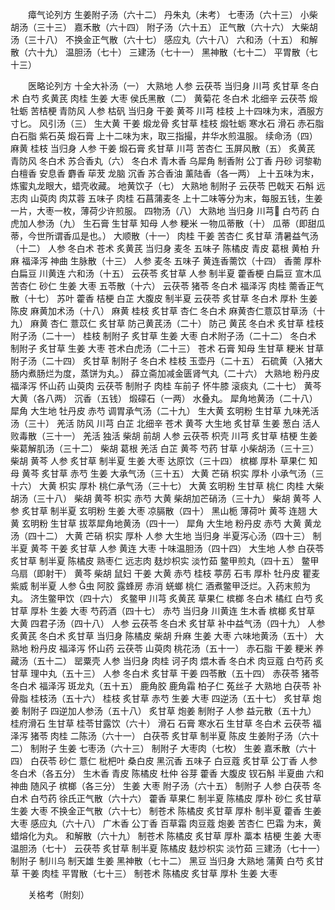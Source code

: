 <!-- { "loadSidebar": true } -->

　　瘴气论列方 生姜附子汤（六十二） 丹朱丸（未考） 七枣汤（六十三） 小柴胡汤（三十三） 嘉禾散（六十四） 附子汤（六十五） 正气散（六十六） 大柴胡汤（三十八） 不换金正气散（六十七） 感应丸（六十八） 六和汤（十五） 和解散（六十九） 温胆汤（七十） 三建汤（七十一） 黑神散（七十二） 平胃散（七十三）

　　医略论列方 十全大补汤（一） 大熟地 人参 云茯苓 当归身 川芎 炙甘草 冬白术 白芍 炙黄芪 肉桂 生姜 大枣 侯氏黑散（二） 黄菊花 冬白术 北细辛 云茯苓 煅牡蛎 苦桔梗 青防风 人参 枯矾 当归身 干姜 黄芩 川芎 桂枝 上十四味为末，酒服方寸匕。 风引汤（三） 生大黄 干姜 煅龙骨 炙甘草 桂枝 煅牡蛎 寒水石 滑石 赤石脂 白石脂 紫石英 煅石膏 上十二味为末，取三指撮，井华水煎温服。 续命汤（四） 麻黄 桂枝 当归身 人参 干姜 煅石膏 炙甘草 川芎 苦杏仁 玉屏风散（五） 炙黄芪 青防风 冬白术 苏合香丸（六） 冬白术 青木香 乌犀角 制香附 公丁香 丹砂 诃黎勒 白檀香 安息香 麝香 荜茇 龙脑 沉香 苏合香油 薰陆香（各一两） 上十五味为末，炼蜜丸龙眼大，蜡壳收藏。 地黄饮子（七） 大熟地 制附子 云茯苓 巴戟天 石斛 远志肉 山萸肉 肉苁蓉 五味子 肉桂 石菖蒲麦冬 上十二味等分为末，每服五钱，生姜一片，大枣一枚，薄荷少许煎服。 四物汤（八） 大熟地 当归身 川芎 白芍药 白虎加人参汤（九） 生石膏 生甘草 知母 人参 粳米 一物瓜蒂散（十） 瓜蒂（即甜瓜蒂，今世所谓香瓜是也。） 大顺散（十一） 肉桂 干姜 苦杏仁 炙甘草 清暑益气汤（十二） 人参 冬白术 苍术 炙黄芪 当归身 麦冬 五味子 陈橘皮 青皮 葛根 黄柏 升麻 福泽泻 神曲 生脉散（十三） 人参 麦冬 五味子 黄连香薷饮（十四） 香薷 厚朴 白扁豆 川黄连 六和汤（十五） 云茯苓 炙甘草 人参 制半夏 藿香梗 白扁豆 宣木瓜 苦杏仁 砂仁 生姜 大枣 五苓散（十六） 云茯苓 猪苓 冬白术 福泽泻 肉桂 薷香正气散（十七） 苏叶 藿香 桔梗 白芷 大腹皮 制半夏 云茯苓 炙甘草 冬白术 厚朴 生姜 陈皮 麻黄加术汤（十八） 麻黄 桂枝 炙甘草 杏仁 冬白术 麻黄杏仁薏苡甘草汤（十九） 麻黄 杏仁 薏苡仁 炙甘草 防己黄芪汤（二十） 防己 黄芪 冬白术 炙甘草 桂枝附子汤（二十一） 桂枝 制附子 炙甘草 生姜 大枣 白术附子汤（二十二） 冬白术 制附子 炙甘草 生姜 大枣 苍术白虎汤（二十三） 苍术 石膏 知母 生甘草 粳米 甘草附子汤（二十四） 炙甘草 制附子 冬白术 桂枝 玉壶丹（二十五） 石硫黄（入猪大肠内煮肠烂为度，蒸饼为丸。） 薛立斋加减金匮肾气丸（二十六） 大熟地 粉丹皮 福泽泻 怀山药 山萸肉 云茯苓 制附子 肉桂 车前子 怀牛膝 滚痰丸（二十七） 黄芩 大黄（各八两） 沉香（五钱） 煅礞石（一两） 水叠丸。 犀角地黄汤（二十八） 犀角 大生地 牡丹皮 赤芍 调胃承气汤（二十九） 生大黄 玄明粉 生甘草 九味羌活汤（三十） 羌活 防风 川芎 白芷 北细辛 苍术 黄芩 大生地 炙甘草 生姜 葱白 活人败毒散（三十一） 羌活 独活 柴胡 前胡 人参 云茯苓 枳壳 川芎 炙甘草 桔梗 生姜 柴葛解肌汤（三十二） 柴胡 葛根 羌活 白芷 黄芩 芍药 甘草 小柴胡汤（三十三） 柴胡 黄芩 人参 炙甘草 制半夏 生姜 大枣 达原饮（三十四） 槟榔 厚朴 草果仁 知母 黄芩 炙甘草 赤芍 生姜 大承气汤（三十五） 大黄 芒硝 枳实 厚朴 小承气汤（三十六） 大黄 枳实 厚朴 桃仁承气汤（三十七） 大黄 玄明粉 生甘草 桃仁 肉桂 大柴胡汤（三十八） 柴胡 黄芩 枳实 赤芍 大黄 柴胡加芒硝汤（三十九） 柴胡 黄芩 人参 炙甘草 制半夏 玄明粉 生姜 大枣 凉膈散（四十） 黑山栀 薄荷叶 黄芩 连翘 大黄 玄明粉 生甘草 拔萃犀角地黄汤（四十一） 犀角 大生地 粉丹皮 赤芍 大黄 黄龙汤（四十二） 大黄 芒硝 枳实 厚朴 人参 大生地 当归身 半夏泻心汤（四十三） 制半夏 黄芩 干姜 炙甘草 人参 黄连 大枣 十味温胆汤（四十四） 大生地 人参 白茯苓 炙甘草 制半夏 陈橘皮 熟枣仁 远志肉 麸炒枳实 淡竹茹 鳖甲煎丸（四十五） 鳖甲 乌扇（即射干） 黄芩 柴胡 鼠妇 干姜 大黄 赤芍 桂枝 葶苈 石韦 厚朴 牡丹皮 瞿麦 紫威 制半夏 人参 虫 阿胶 露蜂房 赤消 蜣螂 桃仁 酒煮鳖甲泛烂。入药末煎为丸。 济生鳖甲饮（四十六） 炙鳖甲 川芎 炙黄芪 草果仁 槟榔 冬白术 橘红 白芍 炙甘草 厚朴 生姜 大枣 芍药酒（四十七） 赤芍 当归身 川黄连 生木香 槟榔 炙甘草 大黄 四君子汤（四十八） 人参 云茯苓 冬白术 炙甘草 补中益气汤（四十九） 人参 炙黄芪 冬白术 炙甘草 当归身 陈橘皮 柴胡 升麻 生姜 大枣 六味地黄汤（五十） 大熟地 粉丹皮 福泽泻 怀山药 云茯苓 山萸肉 桃花汤（五十一） 赤石脂 干姜 粳米 养藏汤（五十二） 罂粟壳 人参 当归身 肉桂 诃子肉 煨木香 冬白术 肉豆蔻 白芍药 炙甘草 理中丸（五十三） 人参 冬白术 炙甘草 干姜 四苓散（五十四） 赤茯苓 猪苓 冬白术 福泽泻 斑龙丸（五十五） 鹿角胶 鹿角霜 柏子仁 菟丝子 大熟地 白茯苓 补骨脂 桂枝汤（五十六） 桂枝 炙甘草 赤芍 生姜 大枣 四逆汤（五十七） 炙甘草 炮姜 制附子 四逆加人参汤（五十八） 炙甘草 炮姜 制附子 人参 益元散（五十九） 桂府滑石 生甘草 桂苓甘露饮（六十） 滑石 石膏 寒水石 生甘草 冬白术 云茯苓 福泽泻 猪苓 肉桂 二陈汤（六十一） 白茯苓 炙甘草 制半夏 陈皮 生姜附子汤（六十二） 制附子 生姜 七枣汤（六十三） 制附子 大枣肉（七枚） 生姜 嘉禾散（六十四） 白茯苓 砂仁 薏仁 枇杷叶 桑白皮 黑沉香 五味子 白豆蔻 炙甘草 公丁香 人参 冬白术（各五分） 生木香 青皮 陈橘皮 杜仲 谷芽 藿香 大腹皮 钗石斛 半夏曲 六和神曲 随风子 槟榔（各三分） 生姜 大枣 附子汤（六十五） 制附子 人参 白茯苓 冬白术 白芍药 徐氏正气散（六十六） 藿香 草果仁 制半夏 陈橘皮 厚朴 砂仁 炙甘草 生姜 大枣 不换金正气散（六十七） 制苍术 陈橘皮 炙甘草 厚朴 制半夏 藿香 生姜 大枣 感应丸（六十八） 广木香 公丁香 百草霜 肉豆蔻 炮姜 苦杏仁 巴霜 为末，黄蜡熔化为丸。 和解散（六十九） 制苍术 陈橘皮 炙甘草 厚朴 藁本 桔梗 生姜 大枣 温胆汤（七十） 云茯苓 炙甘草 制半夏 陈橘皮 麸炒枳实 淡竹茹 三建汤（七十一） 制附子 制川乌 制天雄 生姜 黑神散（七十二） 黑豆 当归身 大熟地 蒲黄 白芍 炙甘草 干姜 肉桂 平胃散（七十三） 制苍术 陈橘皮 炙甘草 厚朴 生姜 大枣

　　关格考（附刻）

